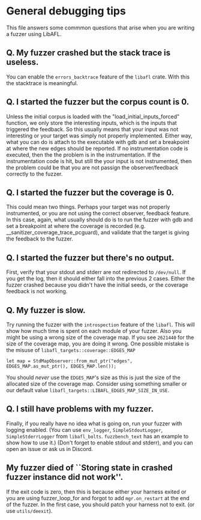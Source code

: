 # General debugging tips
This file answers some commmon questions that arise when you are writing a fuzzer using LibAFL.

## Q. My fuzzer crashed but the stack trace is useless.
You can enable the `errors_backtrace` feature of the `libafl` crate. With this the stacktrace is meaningful.

## Q. I started the fuzzer but the corpus count is 0.
Unless the initial corpus is loaded with the "load_initial_inputs_forced" function, we only store the interesting inputs, which is the inputs that triggered the feedback. So this usually means that your input was not interesting or your target was simply not properly implemented. 
Either way, what you can do is attach to the executable with gdb and set a breakpoint at where the new edges should be reported. If no instrumentation code is executed, then the the problem is in the instrumentation. If the instrumentation code is hit, but still the your input is not instrumented, then the problem could be that you are not passign the observer/feedback correctly to the fuzzer.

## Q. I started the fuzzer but the coverage is 0.
This could mean two things. Perhaps your target was not properly instrumented, or you are not using the correct observer, feedback feature.
In this case, again, what usually should do is to run the fuzzer with gdb and set a breakpoint at where the coverage is recorded (e.g. __sanitizer_coverage_trace_pcguard), and validate that the target is giving the feedback to the fuzzer.

## Q. I started the fuzzer but there's no output.
First, verify that your stdout and stderr are not redirected to `/dev/null`. If you get the log, then it should either fall into the previous 2 cases. Either the fuzzer crashed because you didn't have the initial seeds, or the coverage feedback is not working.

## Q. My fuzzer is slow.
Try running the fuzzer with the `introspection` feature of the `libafl`. This will show how much time is spent on each module of your fuzzer. Also you might be using a wrong size of the coverage map. If you see `2621440` for the size of the coverage map, you are doing it wrong. One possible mistake is the misuse of `libafl_targets::coverage::EDGES_MAP`
```
let map = StdMapObserver::from_mut_ptr("edges", EDGES_MAP.as_mut_ptr(), EDGES_MAP.len());
```
You should *never* use the `EDGES_MAP`'s size as this is just the size of the allocated size of the coverage map. Consider using something smaller or our default value `libafl_targets::LIBAFL_EDGES_MAP_SIZE_IN_USE`.

## Q. I still have problems with my fuzzer.
Finally, if you really have no idea what is going on, run your fuzzer with logging enabled. (You can use `env_logger`, `SimpleStdoutLogger`, `SimpleStderrLogger` from `libafl_bolts`. `fuzzbench_text` has an example to show how to use it.) (Don't forget to enable stdout and stderr), and you can open an issue or ask us in Discord.

## My fuzzer died of ``Storing state in crashed fuzzer instance did not work''.
If the exit code is zero, then this is because either your harness exited or you are using fuzzer_loop_for and forgot to add `mgr.on_restart` at the end of the fuzzer. In the first case, you should patch your harness not to exit. (or use `utils/deexit`).
